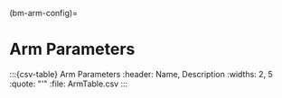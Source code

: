 (bm-arm-config)=

# Arm Parameters


:::{csv-table} Arm Parameters
:header: Name, Description
:widths: 2, 5
:quote: "'"
:file: ArmTable.csv
:::
